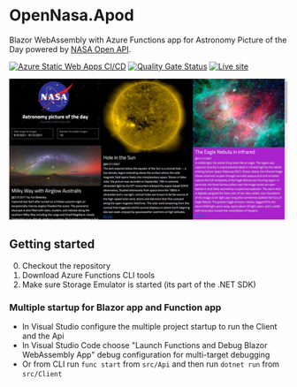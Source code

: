 # OpenNasa.Apod
Blazor WebAssembly with Azure Functions app for Astronomy Picture of the Day powered by [NASA Open API](https://api.nasa.gov/).

[![Azure Static Web Apps CI/CD](https://github.com/gmarokov/OpenNasa.Apod/actions/workflows/azure-static-web-apps-wonderful-sea-05fed8c03.yml/badge.svg)](https://github.com/gmarokov/OpenNasa.Apod/actions/workflows/azure-static-web-apps-wonderful-sea-05fed8c03.yml)
[![Quality Gate Status](https://sonarcloud.io/api/project_badges/measure?project=gmarokov_OpenNasa.Apod&metric=alert_status)](https://sonarcloud.io/dashboard?id=gmarokov_OpenNasa.Apod)
[![Live site](https://img.shields.io/website?label=Website&url=https://wonderful-sea-05fed8c03.azurestaticapps.net//)](https://wonderful-sea-05fed8c03.azurestaticapps.net//)

![Example view](./example.jpg)
## Getting started
0. Checkout the repository
1. Download Azure Functions CLI tools
2. Make sure Storage Emulator is started (its part of the .NET SDK)

### Multiple startup for Blazor app and Function app
- In Visual Studio configure the multiple project startup to run the Client and the Api
- In Visual Studio Code choose "Launch Functions and Debug Blazor WebAssembly App" debug configuration for multi-target debugging
- Or from CLI run `func start` from `src/Api` and then run `dotnet run` from `src/Client`
